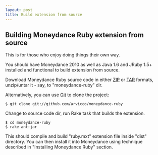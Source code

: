```yaml
---
layout: post
title: Build extension from source
---
```


## Building Moneydance Ruby extension from source

This is for those who enjoy doing things their own way.

You should have Moneydance 2010 as well as Java 1.6 and JRuby 1.5+ installed and
functional to build extension from source.

Download Moneydance Ruby source code in either
<a href="http://github.com/arvicco/moneydance-ruby/zipball/master">ZIP</a> or
<a href="http://github.com/arvicco/moneydance-ruby/tarball/master">TAR</a>
formats, unzip/untar it - say, to "moneydance-ruby" dir.

Alternatively, you can use [Git](http://git-scm.com) to clone the project:

    $ git clone git://github.com/arvicco/moneydance-ruby

Change to source code dir, run Rake task that builds the extension.

    $ cd moneydance-ruby
    $ rake ant:jar

This should compile and build "ruby.mxt" extension file inside "dist" directory.
You can then install it into Moneydance using technique described in
"Installing Moneydance Ruby" section.
